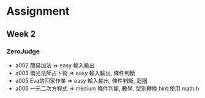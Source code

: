 # Assignment

## Week 2
### ZeroJudge 
+ a002 簡易加法 => easy 輸入輸出
+ a003 兩光法師占卜術 => easy 輸入輸出, 條件判斷
+ a005 Eva的回家作業 => easy 輸入輸出, 條件判斷, 迴圈
+ a006 一元二次方程式 => medium 條件判斷, 數學, 型別轉換 hint:使用 math.h
